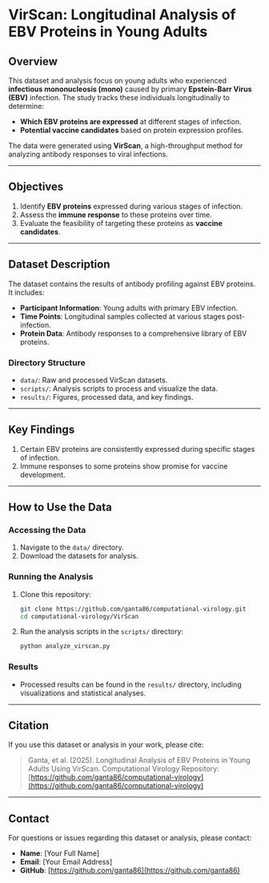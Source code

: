 # VirScan: Longitudinal Analysis of EBV Proteins in Young Adults

## Overview
This dataset and analysis focus on young adults who experienced **infectious mononucleosis (mono)** caused by primary **Epstein-Barr Virus (EBV)** infection. The study tracks these individuals longitudinally to determine:
- **Which EBV proteins are expressed** at different stages of infection.
- **Potential vaccine candidates** based on protein expression profiles.

The data were generated using **VirScan**, a high-throughput method for analyzing antibody responses to viral infections.

---

## Objectives
1. Identify **EBV proteins** expressed during various stages of infection.
2. Assess the **immune response** to these proteins over time.
3. Evaluate the feasibility of targeting these proteins as **vaccine candidates**.

---

## Dataset Description
The dataset contains the results of antibody profiling against EBV proteins. It includes:
- **Participant Information**: Young adults with primary EBV infection.
- **Time Points**: Longitudinal samples collected at various stages post-infection.
- **Protein Data**: Antibody responses to a comprehensive library of EBV proteins.

### Directory Structure
- `data/`: Raw and processed VirScan datasets.
- `scripts/`: Analysis scripts to process and visualize the data.
- `results/`: Figures, processed data, and key findings.

---

## Key Findings
1. Certain EBV proteins are consistently expressed during specific stages of infection.
2. Immune responses to some proteins show promise for vaccine development.

---

## How to Use the Data
### Accessing the Data
1. Navigate to the `data/` directory.
2. Download the datasets for analysis.

### Running the Analysis
1. Clone this repository:
   ```bash
   git clone https://github.com/ganta86/computational-virology.git
   cd computational-virology/VirScan
   ```
2. Run the analysis scripts in the `scripts/` directory:
   ```bash
   python analyze_virscan.py
   ```

### Results
- Processed results can be found in the `results/` directory, including visualizations and statistical analyses.

---

## Citation
If you use this dataset or analysis in your work, please cite:
> Ganta, et al. (2025). Longitudinal Analysis of EBV Proteins in Young Adults Using VirScan. Computational Virology Repository: [https://github.com/ganta86/computational-virology](https://github.com/ganta86/computational-virology)

---

## Contact
For questions or issues regarding this dataset or analysis, please contact:
- **Name**: [Your Full Name]
- **Email**: [Your Email Address]
- **GitHub**: [https://github.com/ganta86](https://github.com/ganta86)
